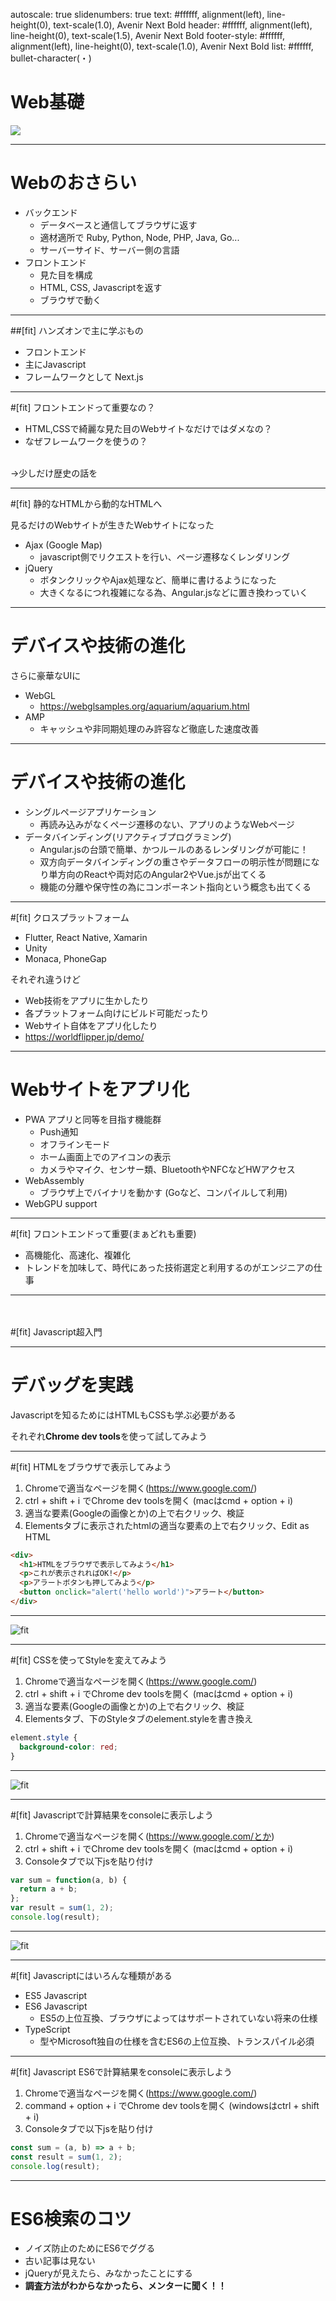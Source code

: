 autoscale: true
slidenumbers: true
text: #ffffff, alignment(left), line-height(0), text-scale(1.0), Avenir Next Bold
header: #ffffff, alignment(left), line-height(0), text-scale(1.5), Avenir Next Bold
footer-style: #ffffff, alignment(left), line-height(0), text-scale(1.0), Avenir Next Bold
list: #ffffff, bullet-character(・)

# Web基礎

![](https://www.netclipart.com/pp/m/227-2277231_world-wide-web-icon-png.png)

---

# Webのおさらい

- バックエンド
  - データベースと通信してブラウザに返す
  - 適材適所で Ruby, Python, Node, PHP, Java, Go...
  - サーバーサイド、サーバー側の言語
- フロントエンド
  - 見た目を構成
  - HTML, CSS, Javascriptを返す
  - ブラウザで動く

---

##[fit] ハンズオンで主に学ぶもの

- フロントエンド
- 主にJavascript
- フレームワークとして Next.js

---

#[fit] フロントエンドって重要なの？

- HTML,CSSで綺麗な見た目のWebサイトなだけではダメなの？
- なぜフレームワークを使うの？

<br />
→少しだけ歴史の話を

---

#[fit] 静的なHTMLから動的なHTMLへ

見るだけのWebサイトが生きたWebサイトになった

- Ajax (Google Map)
  - javascript側でリクエストを行い、ページ遷移なくレンダリング
- jQuery
  - ボタンクリックやAjax処理など、簡単に書けるようになった
  - 大きくなるにつれ複雑になる為、Angular.jsなどに置き換わっていく

---

# デバイスや技術の進化

さらに豪華なUIに

- WebGL
  - https://webglsamples.org/aquarium/aquarium.html
- AMP
  - キャッシュや非同期処理のみ許容など徹底した速度改善

---

# デバイスや技術の進化

- シングルページアプリケーション
  - 再読み込みがなくページ遷移のない、アプリのようなWebページ
- データバインディング(リアクティブプログラミング)
  - Angular.jsの台頭で簡単、かつルールのあるレンダリングが可能に！
  - 双方向データバインディングの重さやデータフローの明示性が問題になり単方向のReactや両対応のAngular2やVue.jsが出てくる
  - 機能の分離や保守性の為にコンポーネント指向という概念も出てくる

---

#[fit] クロスプラットフォーム

- Flutter, React Native, Xamarin
- Unity
- Monaca, PhoneGap

それぞれ違うけど

- Web技術をアプリに生かしたり
- 各プラットフォーム向けにビルド可能だったり
- Webサイト自体をアプリ化したり
- https://worldflipper.jp/demo/

---

# Webサイトをアプリ化

- PWA アプリと同等を目指す機能群
  - Push通知
  - オフラインモード
  - ホーム画面上でのアイコンの表示
  - カメラやマイク、センサー類、BluetoothやNFCなどHWアクセス
- WebAssembly
  - ブラウザ上でバイナリを動かす (Goなど、コンパイルして利用)
- WebGPU support

---

#[fit] フロントエンドって重要(まぁどれも重要)

- 高機能化、高速化、複雑化
- トレンドを加味して、時代にあった技術選定と利用するのがエンジニアの仕事

---

<br />
<br />
#[fit] Javascript超入門

---

# デバッグを実践

Javascriptを知るためにはHTMLもCSSも学ぶ必要がある

それぞれ**Chrome dev tools**を使って試してみよう

---

#[fit] HTMLをブラウザで表示してみよう

1. Chromeで適当なページを開く(https://www.google.com/)
1. ctrl + shift + i でChrome dev toolsを開く (macはcmd + option + i)
1. 適当な要素(Googleの画像とか)の上で右クリック、検証
1. Elementsタブに表示されたhtmlの適当な要素の上で右クリック、Edit as HTML

```html
<div>
  <h1>HTMLをブラウザで表示してみよう</h1>
  <p>これが表示されればOK!</p>
  <p>アラートボタンも押してみよう</p>
  <button onclick="alert('hello world')">アラート</button>
</div>
```

---

![fit](https://i.imgur.com/kzLQ2cR.png)

---

#[fit] CSSを使ってStyleを変えてみよう

1. Chromeで適当なページを開く(https://www.google.com/)
1. ctrl + shift + i でChrome dev toolsを開く (macはcmd + option + i)
1.  適当な要素(Googleの画像とか)の上で右クリック、検証
1. Elementsタブ、下のStyleタブのelement.styleを書き換え

```css
element.style {
  background-color: red;
}
```

---

![fit](https://i.imgur.com/F8vzlJu.png)

---

#[fit] Javascriptで計算結果をconsoleに表示しよう

1. Chromeで適当なページを開く(https://www.google.com/とか)
1. ctrl + shift + i でChrome dev toolsを開く (macはcmd + option + i)
1. Consoleタブで以下jsを貼り付け

```js
var sum = function(a, b) {
  return a + b;
};
var result = sum(1, 2);
console.log(result);
```

---

![fit](https://i.imgur.com/7DZ20xQ.png)

---

#[fit] Javascriptにはいろんな種類がある

- ES5 Javascript
- ES6 Javascript
  - ES5の上位互換、ブラウザによってはサポートされていない将来の仕様
- TypeScript
  - 型やMicrosoft独自の仕様を含むES6の上位互換、トランスパイル必須

---

#[fit] Javascript ES6で計算結果をconsoleに表示しよう

1. Chromeで適当なページを開く(https://www.google.com/)
2. command + option + i でChrome dev toolsを開く (windowsはctrl + shift + i)
3. Consoleタブで以下jsを貼り付け

```ts
const sum = (a, b) => a + b;
const result = sum(1, 2);
console.log(result);
```

---

# ES6検索のコツ

- ノイズ防止のためにES6でググる
- 古い記事は見ない
- jQueryが見えたら、みなかったことにする
- **調査方法がわからなかったら、メンターに聞く！！**
